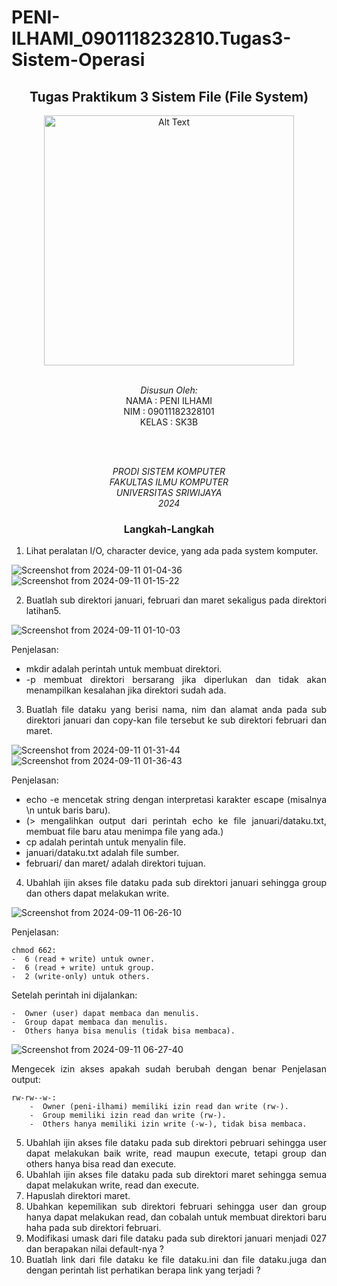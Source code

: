 # PENI-ILHAMI_0901118232810.Tugas3-Sistem-Operasi
  <div align="center">

## Tugas Praktikum 3 Sistem File (File System)
<img src="https://github.com/user-attachments/assets/b086809c-d41c-4331-a4f6-93500d076a9c" alt="Alt Text" width="400">

<br>
<br>

*Disusun Oleh:*\
NAMA        : PENI ILHAMI\
NIM         : 09011182328101\
KELAS       : SK3B

<br>
<br>

*PRODI SISTEM KOMPUTER*  
*FAKULTAS ILMU KOMPUTER*  
*UNIVERSITAS SRIWIJAYA*  
*2024*
<br>

### Langkah-Langkah

<div align="justify">

1. Lihat peralatan I/O, character device, yang ada pada system komputer. 

  <img widthy="500" alt="Screenshot from 2024-09-11 01-04-36" src="https://github.com/user-attachments/assets/fa8f6fc4-f6be-47ce-a93f-f32b55e453cd">

  <img widthy="500" alt="Screenshot from 2024-09-11 01-15-22" src="https://github.com/user-attachments/assets/109289de-6de0-400c-8181-bacaed9d0ba9">


2. Buatlah sub direktori januari, februari dan maret sekaligus pada direktori latihan5. 

  <img widthy="500" alt="Screenshot from 2024-09-11 01-10-03" src="https://github.com/user-attachments/assets/ef144c86-c285-414e-a409-02568a17b41a">
  
   Penjelasan:
  - mkdir adalah perintah untuk membuat direktori.
  - -p membuat direktori bersarang jika diperlukan dan tidak akan menampilkan kesalahan jika direktori sudah ada.


3. Buatlah file dataku yang berisi nama, nim dan alamat anda pada sub direktori januari
dan copy-kan file tersebut ke sub direktori februari dan maret. 

  <img widthy="500" alt="Screenshot from 2024-09-11 01-31-44" src="https://github.com/user-attachments/assets/27c41b22-1c8a-4413-82d0-e58a415b32d1">

  <img widthy="500" alt="Screenshot from 2024-09-11 01-36-43" src="https://github.com/user-attachments/assets/1d08c05e-82b3-4aff-9287-fc70002452b7">

  Penjelasan:
  - echo -e mencetak string dengan interpretasi karakter escape (misalnya \n untuk baris baru).
  - (> mengalihkan output dari perintah echo ke file januari/dataku.txt, membuat file baru atau menimpa file yang ada.)
  - cp adalah perintah untuk menyalin file.
  - januari/dataku.txt adalah file sumber.
  - februari/ dan maret/ adalah direktori tujuan.


4. Ubahlah ijin akses file dataku pada sub direktori januari sehingga group dan others 
dapat melakukan write. 

  <img widthy="500" alt="Screenshot from 2024-09-11 06-26-10" src="https://github.com/user-attachments/assets/41825eeb-098a-4e8a-bfd9-0157da558af0">

Penjelasan:

    chmod 662:
    -  6 (read + write) untuk owner.
    -  6 (read + write) untuk group.
    -  2 (write-only) untuk others.

Setelah perintah ini dijalankan:

    -  Owner (user) dapat membaca dan menulis.
    -  Group dapat membaca dan menulis.
    -  Others hanya bisa menulis (tidak bisa membaca).

  <img widthy="500" alt="Screenshot from 2024-09-11 06-27-40" src="https://github.com/user-attachments/assets/401fad34-d27c-41a8-861a-b2428e920010">

Mengecek izin akses apakah sudah berubah dengan benar
Penjelasan output:

    rw-rw--w-:
        -  Owner (peni-ilhami) memiliki izin read dan write (rw-).
        -  Group memiliki izin read dan write (rw-).
        -  Others hanya memiliki izin write (-w-), tidak bisa membaca.

5. Ubahlah ijin akses file dataku pada sub direktori pebruari sehingga user dapat 
melakukan baik write, read maupun execute, tetapi group dan others hanya bisa read 
dan execute. 
6. Ubahlah ijin akses file dataku pada sub direktori maret sehingga semua dapat 
melakukan write, read dan execute. 
7. Hapuslah direktori maret. 
8. Ubahkan kepemilikan sub direktori februari sehingga user dan group hanya dapat 
melakukan read, dan cobalah untuk membuat direktori baru haha pada sub direktori 
februari.
9. Modifikasi umask dari file dataku pada sub direktori januari menjadi 027 dan berapakan 
nilai default-nya ? 
10. Buatlah link dari file dataku ke file dataku.ini dan file dataku.juga dan dengan perintah 
list perhatikan berapa link yang terjadi ?

